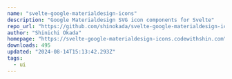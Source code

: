```yaml
---
name: "svelte-google-materialdesign-icons"
description: "Google Materialdesign SVG icon components for Svelte"
repo_url: "https://github.com/shinokada/svelte-google-materialdesign-icons"
author: "Shinichi Okada"
homepage: "https://svelte-google-materialdesign-icons.codewithshin.com"
downloads: 495
updated: "2024-08-14T15:13:42.293Z"
tags: 
  - ui
---
```

